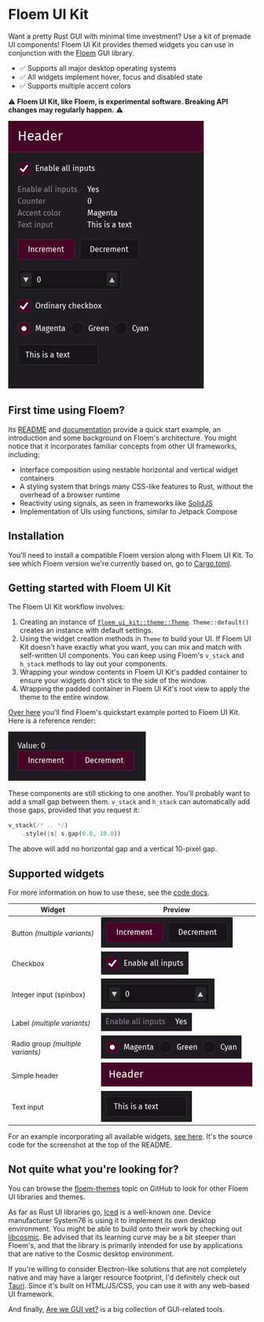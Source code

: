 # Floem UI Kit

Want a pretty Rust GUI with minimal time investment? Use a kit of premade UI components! Floem UI Kit provides themed widgets you can use in conjunction with the [Floem](https://github.com/lapce/floem) GUI library.

- ✅ Supports all major desktop operating systems
- ✅ All widgets implement hover, focus and disabled state
- ✅ Supports multiple accent colors

⚠️ **Floem UI Kit, like Floem, is experimental software. Breaking API changes may regularly happen.** ⚠️

![Showcase](docs/img/showcase.png)

## First time using Floem?

Its [README](https://github.com/lapce/floem) and [documentation](http://lapce.dev/floem/floem/) provide a quick start example, an introduction and some background on Floem's architecture. You might notice that it incorporates familiar concepts from other UI frameworks, including:

- Interface composition using nestable horizontal and vertical widget containers
- A styling system that brings many CSS-like features to Rust, without the overhead of a browser runtime
- Reactivity using signals, as seen in frameworks like [SolidJS](https://www.solidjs.com/)
- Implementation of UIs using functions, similar to Jetpack Compose

## Installation

You'll need to install a compatible Floem version along with Floem UI Kit. To see which Floem version we're currently based on, go to [Cargo.toml](Cargo.toml).

## Getting started with Floem UI Kit

The Floem UI Kit workflow involves:

1. Creating an instance of [`floem_ui_kit::theme::Theme`](https://docs.rs/floem-ui-kit/latest/floem_ui_kit/theme/struct.Theme.html). `Theme::default()` creates an instance with default settings.
2. Using the widget creation methods in `Theme` to build your UI. If Floem UI Kit doesn't have exactly what you want, you can mix and match with self-written UI components. You can keep using Floem's `v_stack` and `h_stack` methods to lay out your components.
3. Wrapping your window contents in Floem UI Kit's padded container to ensure your widgets don't stick to the side of the window.
4. Wrapping the padded container in Floem UI Kit's root view to apply the theme to the entire window.

[Over here](examples/counter/src/main.rs) you'll find Floem's quickstart example ported to Floem UI Kit. Here is a reference render:

![A counter in Floem UI Kit](docs/img/counter_uikit.png)

These components are still sticking to one another. You'll probably want to add a small gap between them. `v_stack` and `h_stack` can automatically add those gaps, provided that you request it:

```rust
v_stack(/* .. */)
	.style(|s| s.gap(0.0, 10.0))
```

The above will add no horizontal gap and a vertical 10-pixel gap.

## Supported widgets

For more information on how to use these, see the [code docs](https://docs.rs/floem-ui-kit/latest/floem_ui_kit/theme/struct.Theme.html#implementations).

| **Widget**                        | **Preview**                                  |
| --------------------------------- | -------------------------------------------- |
| Button _(multiple variants)_      | ![Button](docs/img/button.png)               |
| Checkbox                          | ![Checkbox](docs/img/checkbox.png)           |
| Integer input (spinbox)           | ![Integer input](docs/img/integer_input.png) |
| Label _(multiple variants)_       | ![Label](docs/img/label.png)                 |
| Radio group _(multiple variants)_ | ![Radio group](docs/img/radio_group.png)     |
| Simple header                     | ![Simple header](docs/img/simple_header.png) |
| Text input                        | ![Text input](docs/img/text_input.png)       |

For an example incorporating all available widgets, [see here](examples/showcase/src/main.rs). It's the source code for the screenshot at the top of the README.

## Not quite what you're looking for?

You can browse the [floem-themes](https://github.com/topics/floem-themes) topic on GitHub to look for other Floem UI libraries and themes.

As far as Rust UI libraries go, [Iced](https://iced.rs/) is a well-known one. Device manufacturer System76 is using it to implement its own desktop environment. You might be able to build onto their work by checking out [libcosmic](https://github.com/pop-os/libcosmic). Be advised that its learning curve may be a bit steeper than Floem's, and that the library is primarily intended for use by applications that are native to the Cosmic desktop environment.

If you're willing to consider Electron-like solutions that are not completely native and may have a larger resource footprint, I'd definitely check out [Tauri](https://tauri.app/). Since it's built on HTML/JS/CSS, you can use it with any web-based UI framework.

And finally, [Are we GUI yet?](https://areweguiyet.com/) is a big collection of GUI-related tools.
